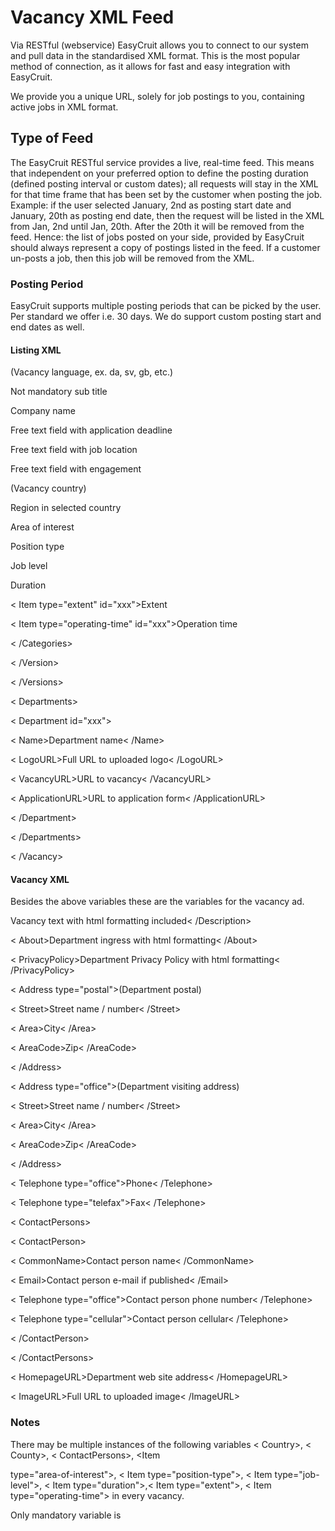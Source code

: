 # Vacancy XML Feed

Via RESTful (webservice) EasyCruit allows you to connect to our system and pull data in the standardised XML format. This is the most popular method of connection, as it allows for fast and easy integration with EasyCruit.

We provide you a unique URL, solely for job postings to you, containing active jobs in XML format.

## Type of Feed

The EasyCruit RESTful service provides a live, real-time feed. This means that independent on your preferred option to define the posting duration (defined posting interval or custom dates); all requests will stay in the XML for that time frame that has been set by the customer when posting the job. Example: if the user selected January, 2nd as posting start date and January, 20th as posting end date, then the request will be listed in the XML from Jan, 2nd until Jan, 20th. After the 20th it will be removed from the feed. Hence: the list of jobs posted on your side, provided by EasyCruit should always represent a copy of postings listed in the feed. If a customer un-posts a job, then this job will be removed from the XML.

### Posting Period

EasyCruit supports multiple posting periods that can be picked by the user. Per standard we offer i.e. 30 days. We do support custom posting start and end dates as well.

#### Listing XML

<Vacancy id="xxxxxx" date_start="yyyy-mm-dd" date_end="yyyy-mm-dd" reference_number="">

<Versions>

<Version language="en"> (Vacancy language, ex. da, sv, gb, etc.)

<Title>Mandatory title</Title>

<TitleHeading>Not mandatory sub title</TitleHeading>

<AlternativeCompanyName>Company name</AlternativeCompanyName>

<ApplicationDeadline>Free text field with application deadline</ApplicationDeadline>

<Location>Free text field with job location</Location>

<Engagement>Free text field with engagement</Engagement>

<Region>

<Country id="xx" name="Sweden"> (Vacancy country)

<County id="xxx">Region in selected country</County>

</Country>

</Region>

<Categories>

<Item type="area-of-interest" id="xxx">Area of interest</Item>

<Item type="position-type" id="xxx">Position type</Item>

<Item type="job-level" id="xxx">Job level</Item>

<Item type="duration" id="xxx">Duration</Item>

< Item type="extent" id="xxx">Extent</Item>

< Item type="operating-time" id="xxx">Operation time</Item>

< /Categories>

< /Version>

< /Versions>

< Departments>

< Department id="xxx">

< Name>Department name< /Name>

< LogoURL>Full URL to uploaded logo< /LogoURL>

< VacancyURL>URL to vacancy< /VacancyURL>

< ApplicationURL>URL to application form< /ApplicationURL>

< /Department>

< /Departments>

< /Vacancy>

#### Vacancy XML

Besides the above variables these are the variables for the vacancy ad.

<Description>Vacancy text with html formatting included< /Description>

< About>Department ingress with html formatting< /About>

< PrivacyPolicy>Department Privacy Policy with html formatting< /PrivacyPolicy>

< Address type="postal">(Department postal)

< Street>Street name / number< /Street>

< Area>City< /Area>

< AreaCode>Zip< /AreaCode>

< /Address>

< Address type="office">(Department visiting address)

< Street>Street name / number< /Street>

< Area>City< /Area>

< AreaCode>Zip< /AreaCode>

< /Address>

< Telephone type="office">Phone< /Telephone>

< Telephone type="telefax">Fax< /Telephone>

< ContactPersons>

< ContactPerson>

< CommonName>Contact person name< /CommonName>

< Email>Contact person e-mail if published< /Email>

< Telephone type="office">Contact person phone number< /Telephone>

< Telephone type="cellular">Contact person cellular< /Telephone>

< /ContactPerson>

< /ContactPersons>

< HomepageURL>Department web site address< /HomepageURL>

< ImageURL>Full URL to uploaded image< /ImageURL>

### Notes

There may be multiple instances of the following variables < Country>, < County>, < ContactPersons>, <Item

type="area-of-interest">, < Item type="position-type">, < Item type="job-level">, < Item type="duration">,< Item type="extent">, < Item type="operating-time"> in every vacancy.

Only mandatory variable is <Title>. Therefore other fields might be empty.

#### Multiple departments in the vacancy

An important feature of EasyCruit is that you can tie multiple departments on an ad. It would mean that the candidate is forced to choose a department before the post can be applied to. This feature will be implemented in the xml. Please contact EasyCruit Customer Success if you need to set up a test position with multiple departments.

#### Cache

There is a one hour cache of the XML feed from EasyCruit. Entries made in EasyCruit will only be visible one hour later unless the user uses the republish function.

#### Additional Information (XSD)

Listing:  [https://www.easycruit.com/dtd/vacancy-list.xsd](https://www.easycruit.com/dtd/vacancy-list.xsd)

Vacancy:  [https://www.easycruit.com/dtd/vacancy.xsd](https://www.easycruit.com/dtd/vacancy.xsd)

##### See also:

![](../Resources/Images/icon-document-link.png) [Import and Export of Vacancy Data](import_and_export_of_vacancy_data.htm)
![](../Resources/Images/icon-document-link.png) [Candidate API Methods](candidate_api_methods.htm)
![](../Resources/Images/icon-document-link.png) [Guide for Administrators - Integration/APIs](guide_for_administrators_integration_apis.htm)
![](../Resources/Images/icon-document-link.png) [Example Web Service Response](example_web_service_response.htm)
![](../Resources/Images/icon-document-link.png) [Guide for Administrators - Reports](guide_for_administrators_reports.htm)


> Written with [StackEdit](https://stackedit.io/).
<!--stackedit_data:
eyJoaXN0b3J5IjpbLTE5MTI5NDM2NTldfQ==
-->